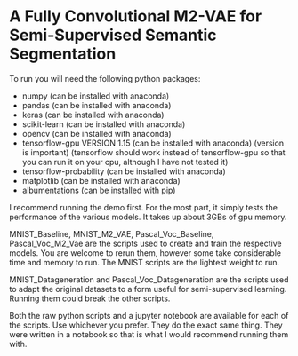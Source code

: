 # A Fully Convolutional M2-VAE for Semi-Supervised Semantic Segmentation

To run you will need the following python packages:

* numpy (can be installed with anaconda)
* pandas (can be installed with anaconda)
* keras (can be installed with anaconda)
* scikit-learn (can be installed with anaconda)
* opencv (can be installed with anaconda)
* tensorflow-gpu VERSION 1.15 (can be installed with anaconda) (version is important)
(tensorflow should work instead of tensorflow-gpu so that you can run it on your cpu, although I
have not tested it)
* tensorflow-probability (can be installed with anaconda)
* matplotlib (can be installed with anaconda)
* albumentations (can be installed with pip)


I recommend running the demo first. For the most part, it simply tests the performance of 
the various models. It takes up about 3GBs of gpu memory.

MNIST_Baseline, MNIST_M2_VAE, Pascal_Voc_Baseline, Pascal_Voc_M2_Vae are the scripts
used to create and train the respective models. You are welcome to rerun them, however some take
considerable time and memory to run. The MNIST scripts are the lightest weight to run.

MNIST_Datageneration and Pascal_Voc_Datageneration are the scripts used to adapt the original
datasets to a form useful for semi-supervised learning. Running them could break the other scripts.

Both the raw python scripts and a jupyter notebook are available for each of the scripts. Use whichever you prefer. They do the exact same thing. They were written in a notebook so that
is what I would recommend running them with.
